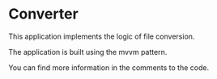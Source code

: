 # Converter

This application implements the logic of file conversion.

The application is built using the mvvm pattern.

You can find more information in the comments to the code.
